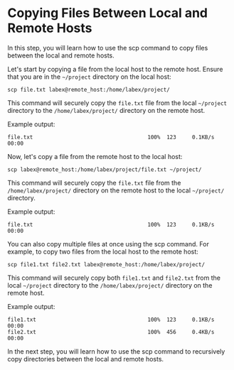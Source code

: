 # Copying Files Between Local and Remote Hosts

In this step, you will learn how to use the scp command to copy files between the local and remote hosts.

Let's start by copying a file from the local host to the remote host. Ensure that you are in the `~/project` directory on the local host:

```
scp file.txt labex@remote_host:/home/labex/project/
```

This command will securely copy the `file.txt` file from the local `~/project` directory to the `/home/labex/project/` directory on the remote host.

Example output:

```
file.txt                                    100%  123     0.1KB/s   00:00
```

Now, let's copy a file from the remote host to the local host:

```
scp labex@remote_host:/home/labex/project/file.txt ~/project/
```

This command will securely copy the `file.txt` file from the `/home/labex/project/` directory on the remote host to the local `~/project/` directory.

Example output:

```
file.txt                                    100%  123     0.1KB/s   00:00
```

You can also copy multiple files at once using the scp command. For example, to copy two files from the local host to the remote host:

```
scp file1.txt file2.txt labex@remote_host:/home/labex/project/
```

This command will securely copy both `file1.txt` and `file2.txt` from the local `~/project` directory to the `/home/labex/project/` directory on the remote host.

Example output:

```
file1.txt                                   100%  123     0.1KB/s   00:00
file2.txt                                   100%  456     0.4KB/s   00:00
```

In the next step, you will learn how to use the scp command to recursively copy directories between the local and remote hosts.
